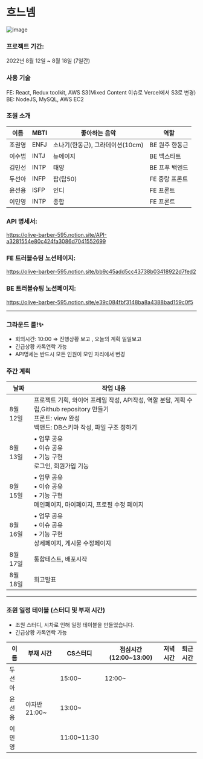 # 흐느넴
![image](https://user-images.githubusercontent.com/94776135/194789281-8be05555-4f89-457b-abcf-6166d52fd739.png)

### 프로젝트 기간: 
2022년 8월 12일 ~ 8월 18일 (7일간)

### 사용 기술
FE: React, Redux toolkit, AWS S3(Mixed Content 이슈로 Vercel에서 S3로 변경)  
BE: NodeJS, MySQL, AWS EC2 

### 조원 소개
| 이름 | MBTI | 좋아하는 음악 | 역할 |
| --- | --- | --- | --- |
| 조권영 | ENFJ | 소나기(한동근), 그라데이션(10cm) | BE 원주 한동근 |
| 이수범 | INTJ | 뉴에이지 | BE 백스타트 |
| 김민선 | INTP | 태양 | BE 프푸 백엔드 |
| 두선아 | INFP | 팝(탑50) | FE 중랑 프론트 |
| 윤선용 | ISFP | 인디 | FE 프론트 |
| 이민영 | INTP | 종합  | FE 프론트 |

### API 명세서: 
https://olive-barber-595.notion.site/API-a3281554e80c424fa3086d7041552699

### FE 트러블슈팅 노션페이지: 
https://olive-barber-595.notion.site/bb9c45add5cc43738b03418922d7fed2

### BE 트러블슈팅 노션페이지: 
https://olive-barber-595.notion.site/e39c084fbf3148ba8a4388bad159c0f5

---

### 그라운드 룰!✨
- 회의시간: 10:00 ⇒ 진행상황 보고 , 오늘의 계획 일일보고
- 긴급상황 카톡연락 가능
- API명세는 반드시 모든 인원이 모인 자리에서 변경


### 주간 계획
| 날짜 | 작업 내용 |
| --- | --- |
| 8월 12일 | 프로젝트 기획, 와이어 프레임 작성, API작성, 역할 분담, 계획 수립,Github repository 만들기 </br> 프론트: view 완성 </br> 백앤드: DB스키마 작성, 파일 구조 정하기 |
| 8월 13일 | • 업무 공유 </br> • 이슈 공유 </br> • 기능 구현 </br> 로그인, 회원가입 기능 |
| 8월 15일 | • 업무 공유 </br> • 이슈 공유</br> • 기능 구현 </br> 메인페이지, 마이페이지, 프로필 수정 페이지 |
| 8월 16일 | • 업무 공유</br> • 이슈 공유</br> • 기능 구현</br> 상세페이지, 게시물 수정페이지 |
| 8월 17일 | 통합테스트, 배포시작 |
| 8월 18일 | 회고발표 |

---

### 조원 일정 테이블 (스터디 및 부재 시간)
- 조원 스터디, 시차로 인해 일정 테이블을 만들었습니다.
- 긴급상황 카톡연락 가능

| 이름 | 부재 시간 | CS스터디 | 점심시간(12:00~13:00) | 저녁시간 | 퇴근시간 |
| --- | --- | --- | --- | --- | --- |
| 두선아 |  | 15:00~ | 12:00~ |  |  |
| 윤선용 | 야자반 21:00~ | 13:00~ |  |  |  |
| 이민영 |  | 11:00~11:30 |  |  |  |
